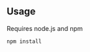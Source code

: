 ## Usage
Requires node.js and npm

```npm install```

```node problem.js --S <your S word here> --T <your T word here>
